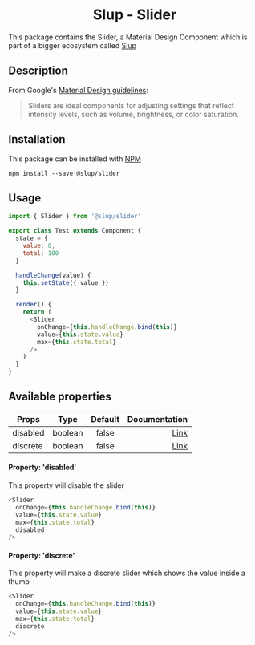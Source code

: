<demo gif>

<h1 align='center'>Slup - Slider</h1>

This package contains the Slider, a Material Design Component which is part of a bigger ecosystem called [Slup](https://github.com/gejsi/material)

## Description
From Google's [Material Design guidelines](https://material.io/guidelines):
<blockquote>
  Sliders are ideal components for adjusting settings that reflect intensity levels, such as volume, brightness, or color saturation.
</blockquote>

## Installation
This package can be installed with [NPM](http://npmjs.com/)
```
npm install --save @slup/slider
```

## Usage
```js
import { Slider } from '@slup/slider'

export class Test extends Component {
  state = {
    value: 0,
    total: 100
  }

  handleChange(value) {
    this.setState({ value })
  }

  render() {
    return (
      <Slider
        onChange={this.handleChange.bind(this)}
        value={this.state.value}
        max={this.state.total}
      />
    )
  }
}
```

## Available properties
| Props       |    Type       |    Default       | Documentation          |
|-------------|:-------------:|:-------------:|------:                    |
| disabled    |  boolean      |  false      | [Link](#property-disabled)  |
| discrete    |  boolean      |  false      | [Link](#property-discrete)  |

#### Property: 'disabled'
This property will disable the slider
```js
<Slider
  onChange={this.handleChange.bind(this)}
  value={this.state.value}
  max={this.state.total}
  disabled
/>
```

#### Property: 'discrete'
This property will make a discrete slider which shows the value inside a thumb
```js
<Slider
  onChange={this.handleChange.bind(this)}
  value={this.state.value}
  max={this.state.total}
  discrete
/>
```
